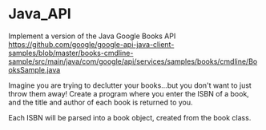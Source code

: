 # Java_API

Implement a version of the Java Google Books API
https://github.com/google/google-api-java-client-samples/blob/master/books-cmdline-sample/src/main/java/com/google/api/services/samples/books/cmdline/BooksSample.java

Imagine you are trying to declutter your books...but you don't want to just throw them away! Create a program where you enter the ISBN of a book, and the title and author of each book is returned to you. 

Each ISBN will be parsed into a book object, created from the book class. 

